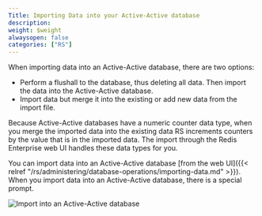 ```yaml
---
Title: Importing Data into your Active-Active database
description:
weight: $weight
alwaysopen: false
categories: ["RS"]
---
```

When importing data into an Active-Active database, there are two options:

- Perform a flushall to the database, thus deleting all data.
    Then import the data into the Active-Active database.
- Import data but merge it into the existing or add new data from the import file.

Because Active-Active databases have a numeric counter data type,
when you merge the imported data into the existing data RS increments counters by the value that is in the imported data.
The import through the Redis Enterprise web UI handles these data types for you.

You can import data into an Active-Active database [from the web UI]({{< relref "/rs/administering/database-operations/importing-data.md" >}}).
When you import data into an Active-Active database, there is a special prompt.

![Import into an Active-Active database](/images/rs/Screen-Shot-2018-03-29-at-10.00.12-PM.png?width=1720&height=702)
